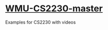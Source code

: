 # [WMU-CS2230-master](https://cs.wmich.edu/~trenary/classes/cs2230/index.html)
Examples for CS2230 with videos
